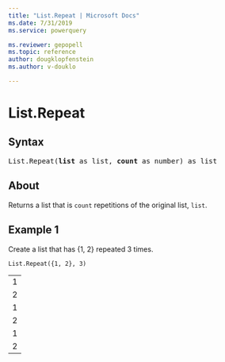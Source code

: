 ```yaml
---
title: "List.Repeat | Microsoft Docs"
ms.date: 7/31/2019
ms.service: powerquery

ms.reviewer: gepopell
ms.topic: reference
author: dougklopfenstein
ms.author: v-douklo

---
```

# List.Repeat

## Syntax

<pre>
List.Repeat(<b>list</b> as list, <b>count</b> as number) as list
</pre>
  
## About  
Returns a list that is `count` repetitions of the original list, `list`.

## Example 1
Create a list that has {1, 2} repeated 3 times.

```powerquery-m
List.Repeat({1, 2}, 3)
```

<table> <tr><td>1</td></tr> <tr><td>2</td></tr> <tr><td>1</td></tr> <tr><td>2</td></tr> <tr><td>1</td></tr> <tr><td>2</td></tr> </table>
